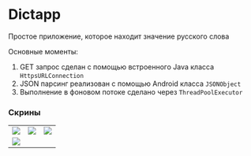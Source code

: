 # Dictapp

Простое приложение, которое находит значение русского слова

Основные моменты:

1. GET запрос сделан с помощью встроенного Java класса <code>HttpsURLConnection</code>
2. JSON парсинг реализован с помощью Android класса <code>JSONObject</code>
3. Выполнение в фоновом потоке сделано через <code>ThreadPoolExecutor</code>

### Скрины

<table>
  <tr>
    <td><img src="https://github.com/KiberneticWorm/LearningApps/blob/master/Dictapp/screens/screen1.png" /></td>
    <td><img src="https://github.com/KiberneticWorm/LearningApps/blob/master/Dictapp/screens/screen2.png" /></td>
    <td><img src="https://github.com/KiberneticWorm/LearningApps/blob/master/Dictapp/screens/screen3.png" /></td>
  </tr>
  <tr>
    <td><img src="https://github.com/KiberneticWorm/LearningApps/blob/master/Dictapp/screens/screen4.png" /></td>
  </tr>
</table>
